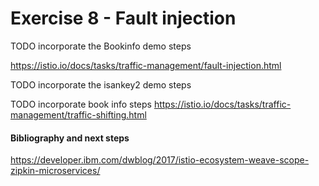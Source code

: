 # Exercise 8 - Fault injection

TODO incorporate the Bookinfo demo steps

https://istio.io/docs/tasks/traffic-management/fault-injection.html

TODO incorporate the isankey2 demo steps

TODO incorporate book info steps https://istio.io/docs/tasks/traffic-management/traffic-shifting.html

#### Bibliography and next steps

https://developer.ibm.com/dwblog/2017/istio-ecosystem-weave-scope-zipkin-microservices/

